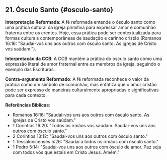 ## 21. Ósculo Santo {#osculo-santo}

**Interpretação Reformada**: A fé reformada entende o ósculo santo como uma prática cultural da igreja primitiva para expressar amor e comunhão fraterna entre os crentes. Hoje, essa prática pode ser contextualizada para formas culturais contemporâneas de saudação e carinho cristão (Romanos 16:16: "Saudai-vos uns aos outros com ósculo santo. As igrejas de Cristo vos saúdam.").

**Interpretação da CCB**: A CCB mantém a prática do ósculo santo como uma expressão literal de amor fraternal entre os membros da igreja, seguindo o exemplo das Escrituras.

**Contra-argumento Reformado**: A fé reformada reconhece o valor da prática como um símbolo de comunhão, mas enfatiza que o amor cristão pode ser expresso de maneiras culturalmente apropriadas e significativas para cada contexto.

**Referências Bíblicas**:
- Romanos 16:16: "Saudai-vos uns aos outros com ósculo santo. As igrejas de Cristo vos saúdam."
- 1 Coríntios 16:20: "Todos os irmãos vos saúdam. Saudai-vos uns aos outros com ósculo santo."
- 2 Coríntios 13:12: "Saudai-vos uns aos outros com ósculo santo."
- 1 Tessalonicenses 5:26: "Saudai a todos os irmãos com ósculo santo."
- 1 Pedro 5:14: "Saudai-vos uns aos outros com ósculo de amor. Paz seja com todos vós que estais em Cristo Jesus. Amém."

